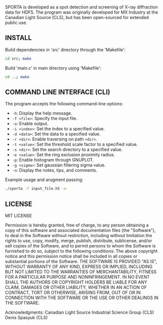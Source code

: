 SPORTA is developed as a spot detection and screening of X-ray diffraction data for HDF5. The program was originally developed for MX Industry at the Canadian Light Source (CLS), but has been open-sourced for extended public use.

## INSTALL

Build dependencies in 'src' directory through the 'Makefile':
```bash
cd src; make
```
Build 'main.c' in main directory using 'Makefile':
```bash
cd ..; make
```

## COMMAND LINE INTERFACE (CLI)

The program accepts the following command-line options:

- `-h`: Display the help message.
- `-f <file>`: Specify the input file.
- `-o`: Enable output.
- `-i <index>`: Set the index to a specified value.
- `-d <data>`: Set the data to a specified value.
- `-r <dir>`: Enable traversing on path `<dir>`.
- `-t <value>`: Set the threshold scale factor to a specified value.
- `-s <dir>`: Set the search directory to a specified value.
- `-e <value>`: Set the ring exclusion proximity radius.
- `-p`: Enable histogram through GNUPLOT.
- `-g <sigma>`: Set gaussian filtering sigma value.
- `-n`: Display the notes, tips, and comments.

Example usage and arugment passing:

```bash
./sporta -f input_file.h5 -o
```

## LICENSE

MIT LICENSE

Permission is hereby granted, free of charge, to any person obtaining a copy
of this software and associated documentation files (the "Software"), to deal
in the Software without restriction, including without limitation the rights
to use, copy, modify, merge, publish, distribute, sublicense, and/or sell
copies of the Software, and to permit persons to whom the Software is
furnished to do so, subject to the following conditions:
The above copyright notice and this permission notice shall be included in all
copies or substantial portions of the Software.
THE SOFTWARE IS PROVIDED "AS IS", WITHOUT WARRANTY OF ANY KIND, EXPRESS OR
IMPLIED, INCLUDING BUT NOT LIMITED TO THE WARRANTIES OF MERCHANTABILITY,
FITNESS FOR A PARTICULAR PURPOSE AND NONINFRINGEMENT. IN NO EVENT SHALL THE
AUTHORS OR COPYRIGHT HOLDERS BE LIABLE FOR ANY CLAIM, DAMAGES OR OTHER
LIABILITY, WHETHER IN AN ACTION OF CONTRACT, TORT OR OTHERWISE, ARISING FROM,
OUT OF OR IN CONNECTION WITH THE SOFTWARE OR THE USE OR OTHER DEALINGS IN THE
SOFTWARE.

Acknowledgments:
Canadian Light Source 
Industrial Science Group (CLS)
Denis Spasyuk (CLS)

